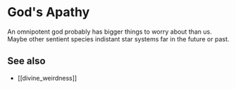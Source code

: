 # God's Apathy
An omnipotent god probably has bigger things to worry about than us. Maybe other sentient species indistant star systems far in the future or past.

## See also
- [[divine_weirdness]]